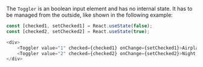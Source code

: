 The `Toggler` is an boolean input element and has no internal state. It has to be managed from the outside,
like shown in the following example:

```javascript
const [checked1, setChecked1] = React.useState(false);
const [checked2, setChecked2] = React.useState(true);

<div>
    <Toggler value="1" checked={checked1} onChange={setChecked1}>Airplane mode</Toggler>
    <Toggler value="2" checked={checked2} onChange={setChecked2}>Night mode</Toggler>
</div>
```

